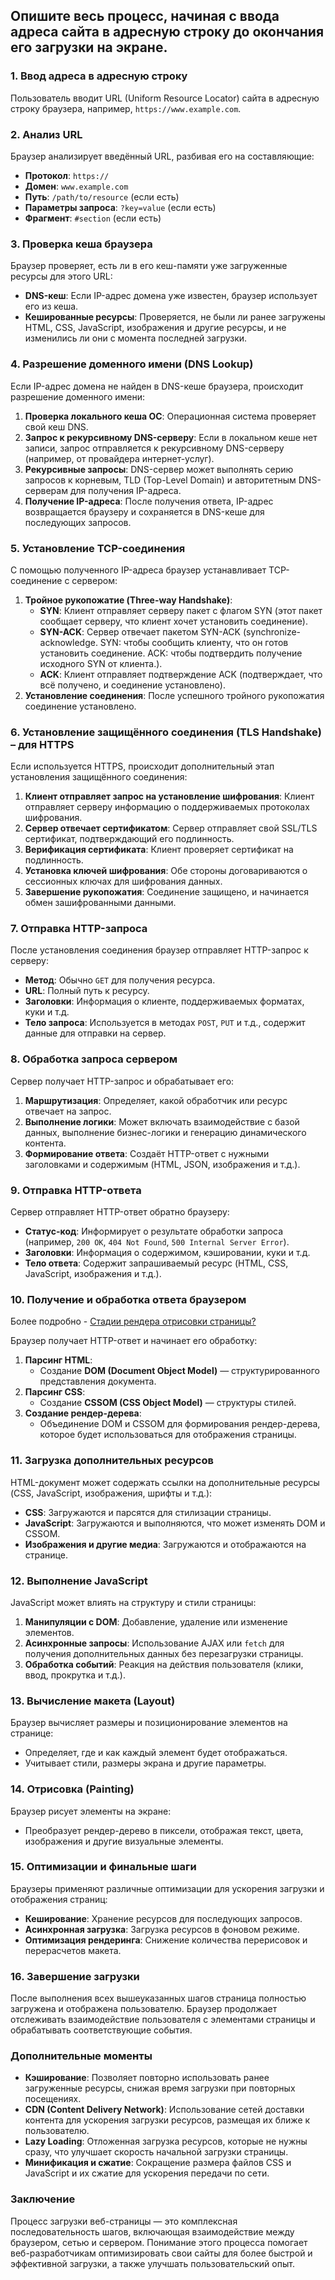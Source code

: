 ## Опишите весь процесс, начиная с ввода адреса сайта в адресную строку до окончания его загрузки на экране.

### 1. Ввод адреса в адресную строку

Пользователь вводит URL (Uniform Resource Locator) сайта в адресную строку браузера, например, `https://www.example.com`.

### 2. Анализ URL

Браузер анализирует введённый URL, разбивая его на составляющие:
- **Протокол**: `https://`
- **Домен**: `www.example.com`
- **Путь**: `/path/to/resource` (если есть)
- **Параметры запроса**: `?key=value` (если есть)
- **Фрагмент**: `#section` (если есть)

### 3. Проверка кеша браузера

Браузер проверяет, есть ли в его кеш-памяти уже загруженные ресурсы для этого URL:
- **DNS-кеш**: Если IP-адрес домена уже известен, браузер использует его из кеша.
- **Кешированные ресурсы**: Проверяется, не были ли ранее загружены HTML, CSS, JavaScript, изображения и другие ресурсы, и не изменились ли они с момента последней загрузки.

### 4. Разрешение доменного имени (DNS Lookup)

Если IP-адрес домена не найден в DNS-кеше браузера, происходит разрешение доменного имени:
1. **Проверка локального кеша ОС**: Операционная система проверяет свой кеш DNS.
2. **Запрос к рекурсивному DNS-серверу**: Если в локальном кеше нет записи, запрос отправляется к рекурсивному DNS-серверу (например, от провайдера интернет-услуг).
3. **Рекурсивные запросы**: DNS-сервер может выполнять серию запросов к корневым, TLD (Top-Level Domain) и авторитетным DNS-серверам для получения IP-адреса.
4. **Получение IP-адреса**: После получения ответа, IP-адрес возвращается браузеру и сохраняется в DNS-кеше для последующих запросов.

### 5. Установление TCP-соединения

С помощью полученного IP-адреса браузер устанавливает TCP-соединение с сервером:
1. **Тройное рукопожатие (Three-way Handshake)**:
   - **SYN**: Клиент отправляет серверу пакет с флагом SYN (этот пакет сообщает серверу, что клиент хочет установить соединение).
   - **SYN-ACK**: Сервер отвечает пакетом SYN-ACK (synchronize-acknowledge. SYN: чтобы сообщить клиенту, что он готов установить соединение.
ACK: чтобы подтвердить получение исходного SYN от клиента.).
   - **ACK**: Клиент отправляет подтверждение ACK (подтверждает, что всё получено, и соединение установлено).
2. **Установление соединения**: После успешного тройного рукопожатия соединение установлено.

### 6. Установление защищённого соединения (TLS Handshake) – для HTTPS

Если используется HTTPS, происходит дополнительный этап установления защищённого соединения:
1. **Клиент отправляет запрос на установление шифрования**: Клиент отправляет серверу информацию о поддерживаемых протоколах шифрования.
2. **Сервер отвечает сертификатом**: Сервер отправляет свой SSL/TLS сертификат, подтверждающий его подлинность.
3. **Верификация сертификата**: Клиент проверяет сертификат на подлинность.
4. **Установка ключей шифрования**: Обе стороны договариваются о сессионных ключах для шифрования данных.
5. **Завершение рукопожатия**: Соединение защищено, и начинается обмен зашифрованными данными.

### 7. Отправка HTTP-запроса

После установления соединения браузер отправляет HTTP-запрос к серверу:
- **Метод**: Обычно `GET` для получения ресурса.
- **URL**: Полный путь к ресурсу.
- **Заголовки**: Информация о клиенте, поддерживаемых форматах, куки и т.д.
- **Тело запроса**: Используется в методах `POST`, `PUT` и т.д., содержит данные для отправки на сервер.

### 8. Обработка запроса сервером

Сервер получает HTTP-запрос и обрабатывает его:
1. **Маршрутизация**: Определяет, какой обработчик или ресурс отвечает на запрос.
2. **Выполнение логики**: Может включать взаимодействие с базой данных, выполнение бизнес-логики и генерацию динамического контента.
3. **Формирование ответа**: Создаёт HTTP-ответ с нужными заголовками и содержимым (HTML, JSON, изображения и т.д.).

### 9. Отправка HTTP-ответа

Сервер отправляет HTTP-ответ обратно браузеру:
- **Статус-код**: Информирует о результате обработки запроса (например, `200 OK`, `404 Not Found`, `500 Internal Server Error`).
- **Заголовки**: Информация о содержимом, кэшировании, куки и т.д.
- **Тело ответа**: Содержит запрашиваемый ресурс (HTML, CSS, JavaScript, изображения и т.д.).

### 10. Получение и обработка ответа браузером

Более подробно - [Cтадии рендера отрисовки страницы?](99.md)

Браузер получает HTTP-ответ и начинает его обработку:
1. **Парсинг HTML**:
   - Создание **DOM (Document Object Model)** — структурированного представления документа.
2. **Парсинг CSS**:
   - Создание **CSSOM (CSS Object Model)** — структуры стилей.
3. **Создание рендер-дерева**:
   - Объединение DOM и CSSOM для формирования рендер-дерева, которое будет использоваться для отображения страницы.

### 11. Загрузка дополнительных ресурсов

HTML-документ может содержать ссылки на дополнительные ресурсы (CSS, JavaScript, изображения, шрифты и т.д.):
- **CSS**: Загружаются и парсятся для стилизации страницы.
- **JavaScript**: Загружаются и выполняются, что может изменять DOM и CSSOM.
- **Изображения и другие медиа**: Загружаются и отображаются на странице.

### 12. Выполнение JavaScript

JavaScript может влиять на структуру и стили страницы:
1. **Манипуляции с DOM**: Добавление, удаление или изменение элементов.
2. **Асинхронные запросы**: Использование AJAX или `fetch` для получения дополнительных данных без перезагрузки страницы.
3. **Обработка событий**: Реакция на действия пользователя (клики, ввод, прокрутка и т.д.).

### 13. Вычисление макета (Layout)

Браузер вычисляет размеры и позиционирование элементов на странице:
- Определяет, где и как каждый элемент будет отображаться.
- Учитывает стили, размеры экрана и другие параметры.

### 14. Отрисовка (Painting)

Браузер рисует элементы на экране:
- Преобразует рендер-дерево в пиксели, отображая текст, цвета, изображения и другие визуальные элементы.

### 15. Оптимизации и финальные шаги

Браузеры применяют различные оптимизации для ускорения загрузки и отображения страниц:
- **Кеширование**: Хранение ресурсов для последующих запросов.
- **Асинхронная загрузка**: Загрузка ресурсов в фоновом режиме.
- **Оптимизация рендеринга**: Снижение количества перерисовок и перерасчетов макета.

### 16. Завершение загрузки

После выполнения всех вышеуказанных шагов страница полностью загружена и отображена пользователю. Браузер продолжает отслеживать взаимодействие пользователя с элементами страницы и обрабатывать соответствующие события.

### Дополнительные моменты

- **Кэширование**: Позволяет повторно использовать ранее загруженные ресурсы, снижая время загрузки при повторных посещениях.
- **CDN (Content Delivery Network)**: Использование сетей доставки контента для ускорения загрузки ресурсов, размещая их ближе к пользователю.
- **Lazy Loading**: Отложенная загрузка ресурсов, которые не нужны сразу, что улучшает скорость начальной загрузки страницы.
- **Минификация и сжатие**: Сокращение размера файлов CSS и JavaScript и их сжатие для ускорения передачи по сети.

### Заключение

Процесс загрузки веб-страницы — это комплексная последовательность шагов, включающая взаимодействие между браузером, сетью и сервером. Понимание этого процесса помогает веб-разработчикам оптимизировать свои сайты для более быстрой и эффективной загрузки, а также улучшать пользовательский опыт.